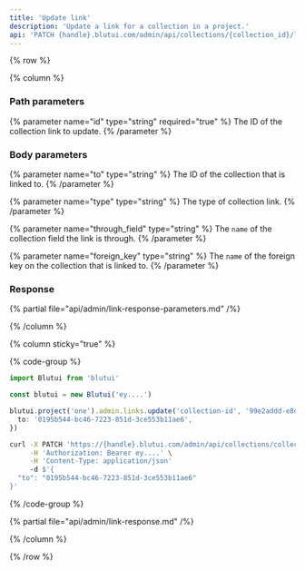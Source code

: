 ```yaml
---
title: 'Update link'
description: 'Update a link for a collection in a project.'
api: 'PATCH {handle}.blutui.com/admin/api/collections/{collection_id}/links/{id}'
---
```


{% row %}

{% column %}
### Path parameters

{% parameter name="id" type="string" required="true" %}
The ID of the collection link to update.
{% /parameter %}

### Body parameters

{% parameter name="to" type="string" %}
The ID of the collection that is linked to.
{% /parameter %}

{% parameter name="type" type="string" %}
The type of collection link.
{% /parameter %}

{% parameter name="through_field" type="string" %}
The `name` of the collection field the link is through.
{% /parameter %}

{% parameter name="foreign_key" type="string" %}
The `name` of the foreign key on the collection that is linked to.
{% /parameter %}

### Response

{% partial file="api/admin/link-response-parameters.md" /%}

{% /column %}

{% column sticky="true" %}

{% code-group %}

```ts {% process=false filename="Node.js" %}
import Blutui from 'blutui'

const blutui = new Blutui('ey....')

blutui.project('one').admin.links.update('collection-id', '99e2addd-e8d2-45c3-8184-fbcae8a6cf29', {
  to: '0195b544-bc46-7223-851d-3ce553b11ae6',
})
```

```bash {% process=false filename="cURL" %}
curl -X PATCH 'https://{handle}.blutui.com/admin/api/collections/collection-id/links/99e2addd-e8d2-45c3-8184-fbcae8a6cf29' \
     -H 'Authorization: Bearer ey....' \
     -H 'Content-Type: application/json'
     -d $'{
  "to": "0195b544-bc46-7223-851d-3ce553b11ae6"
}'
```

{% /code-group %}

{% partial file="api/admin/link-response.md" /%}

{% /column %}

{% /row %}
